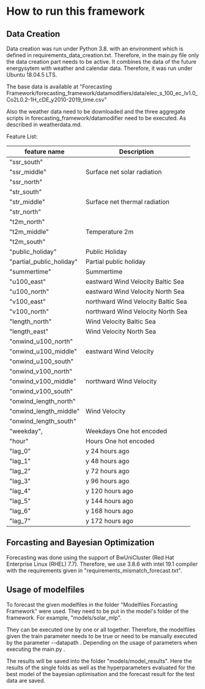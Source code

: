# How to run this framework

## Data Creation

Data creation was run under Python 3.8. with an environment which is defined in requirements_data_creation.txt.
Therefore, in the main.py file only the data creation part needs to be active. It combines the data of the future 
energysytem with weather and calendar data. Therefore, it was run under Ubuntu 18.04.5 LTS. 

The base data is available at "Forecasting
Framework/forecasting_framework/datamodifiers/data/elec_s_100_ec_lv1.0_Co2L0.2-1H_cDE_y2010-2019_time.csv"

Also the weather data need to be downloaded and the three aggregate scripts in forecasting_framework/datamodifier need 
to be executed. As described in weatherdata.md.

Feature List:

| feature name             | Description                        |
|--------------------------|------------------------------------|
| "ssr_south"              |                                    |
| "ssr_middle"             | Surface net solar radiation        |
| "ssr_north"              |                                    |
| "str_south"              |                                    |
| "str_middle"             | Surface net thermal radiation      |
| "str_north"              |                                    |
| "t2m_north"              |                                    |
| "t2m_middle"             | Temperature 2m                     |
| "t2m_south"              |                                    |
| "public_holiday"         | Public Holiday                     |
| "partial_public_holiday" | Partial public holiday             |
| "summertime"             | Summertime                         |
| "u100_east"              | eastward Wind Velocity Baltic Sea  |
| "u100_north"             | eastward Wind Velocity North Sea   |
| "v100_east"              | northward Wind Velocity Baltic Sea |
| "v100_north"             | northward Wind Velocity North Sea  |
| "length_north"           | Wind Velocity Baltic Sea           |
| "length_east"            | Wind Velocity North Sea            |
| "onwind_u100_north"      |                                    |
| "onwind_u100_middle"     | eastward Wind Velocity             |
| "onwind_u100_south"      |                                    |
| "onwind_v100_north"      |                                    |
| "onwind_v100_middle"     | northward Wind Velocity            |
| "onwind_v100_south"      |                                    |
| "onwind_length_north"    |                                    |
| "onwind_length_middle"   | Wind Velocity                      |
| "onwind_length_south"    |                                    |
| "weekday",               | Weekdays One hot encoded           |
| "hour"                   | Hours One hot encoded              |
| "lag_0"                  | y 24 hours ago                     |
| "lag_1"                  | y 48 hours ago                     |
| "lag_2"                  | y 72 hours ago                     |
| "lag_3"                  | y 96 hours ago                     |
| "lag_4"                  | y 120 hours ago                    |
| "lag_5"                  | y 144 hours ago                    |
| "lag_6"                  | y 168 hours ago                    |
| "lag_7"                  | y 172 hours ago                    |



## Forcasting and Bayesian Optimization

Forecasting was done using the support of BwUniCluster (Red Hat Enterprise Linux (RHEL) 7.7). Therefore, we use 3.8.6 with intel 19.1 compiler with the
requirements given in "requirements_mismatch_forecast.txt".

## Usage of modelfiles

To forecast the given modelfiles in the folder "Modelfiles Forcasting Framework" were used.
They need to be put in the model's folder of the framework. For example, "models/solar_mlp".

They can be executed one by one or all together. Therefore, the modelfiles given the train parameter needs to be true
or need to be manually executed by the parameter --datapath .
Depending on the usage of parameters when executing the main.py .

The results will be saved into the folder "models/model_results". Here the results of the single folds as well as the
hyperparameters evaluated for the best model of the bayesian optimisation and the forecast result for the test data are
saved.
